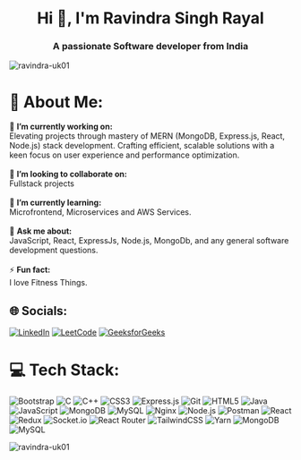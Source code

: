 <h1 align="center">Hi 👋,  I'm Ravindra Singh Rayal</h1>
<h3 align="center">A passionate Software developer from India</h3>

<p align="left"> <img src="https://komarev.com/ghpvc/?username=ravindra-uk01&label=Profile%20views&color=0e75b6&style=flat" alt="ravindra-uk01" /> </p>

# 💫 About Me:
🔭 **I’m currently working on:**  <br> Elevating projects through mastery of MERN (MongoDB, Express.js, React, Node.js) stack development. Crafting efficient, scalable solutions with a keen focus on user experience and performance optimization. <br><br>👯 **I’m looking to collaborate on:**  <br>Fullstack projects<br><br>🌱 **I’m currently learning:**  <br> Microfrontend, Microservices and AWS Services.<br><br>💬 **Ask me about:**  <br>JavaScript, React, ExpressJs, Node.js, MongoDb, and any general software development questions.<br><br>⚡ **Fun fact:**  <br>I love Fitness Things.

## 🌐 Socials:
[![LinkedIn](https://img.shields.io/badge/LinkedIn-%230077B5.svg?logo=linkedin&logoColor=white)](https://www.linkedin.com/in/ravindra-singh-rayal/)
[![LeetCode](https://img.shields.io/badge/LeetCode-%23FFA116.svg?logo=leetcode&logoColor=white)](https://www.leetcode.com/ravindra_uk01)
[![GeeksforGeeks](https://img.shields.io/badge/GeeksforGeeks-%230363B5.svg?logo=geeksforgeeks&logoColor=white)](https://auth.geeksforgeeks.org/user/ravindra_uk01)

# 💻 Tech Stack:
![Bootstrap](https://img.shields.io/badge/bootstrap-%23563D7C.svg?style=for-the-badge&logo=bootstrap&logoColor=white) ![C](https://img.shields.io/badge/c-%2300599C.svg?style=for-the-badge&logo=c&logoColor=white) ![C++](https://img.shields.io/badge/c++-%2300599C.svg?style=for-the-badge&logo=c%2B%2B&logoColor=white) ![CSS3](https://img.shields.io/badge/css3-%231572B6.svg?style=for-the-badge&logo=css3&logoColor=white) ![Express.js](https://img.shields.io/badge/express.js-%23404d59.svg?style=for-the-badge&logo=express&logoColor=%2361DAFB) ![Git](https://img.shields.io/badge/git-%23F05033.svg?style=for-the-badge&logo=git&logoColor=white) ![HTML5](https://img.shields.io/badge/html5-%23E34F26.svg?style=for-the-badge&logo=html5&logoColor=white) ![Java](https://img.shields.io/badge/java-%23ED8B00.svg?style=for-the-badge&logo=java&logoColor=white) ![JavaScript](https://img.shields.io/badge/javascript-%23323330.svg?style=for-the-badge&logo=javascript&logoColor=%23F7DF1E) ![MongoDB](https://img.shields.io/badge/MongoDB-%234ea94b.svg?style=for-the-badge&logo=mongodb&logoColor=white) ![MySQL](https://img.shields.io/badge/mysql-%2300f.svg?style=for-the-badge&logo=mysql&logoColor=white) ![Nginx](https://img.shields.io/badge/nginx-%23009639.svg?style=for-the-badge&logo=nginx&logoColor=white) ![Node.js](https://img.shields.io/badge/node.js-6DA55F?style=for-the-badge&logo=node.js&logoColor=white) ![Postman](https://img.shields.io/badge/postman-%23FF6C37.svg?style=for-the-badge&logo=postman&logoColor=white) ![React](https://img.shields.io/badge/react-%2320232a.svg?style=for-the-badge&logo=react&logoColor=%2361DAFB) ![Redux](https://img.shields.io/badge/redux-%23593d88.svg?style=for-the-badge&logo=redux&logoColor=white) ![Socket.io](https://img.shields.io/badge/socket.io-black?style=for-the-badge&logo=socket.io&badgeColor=010101) ![React Router](https://img.shields.io/badge/React_Router-CA4245?style=for-the-badge&logo=react-router&logoColor=white) ![TailwindCSS](https://img.shields.io/badge/tailwindcss-%2338B2AC.svg?style=for-the-badge&logo=tailwind-css&logoColor=white) ![Yarn](https://img.shields.io/badge/yarn-%232C8EBB.svg?style=for-the-badge&logo=yarn&logoColor=white) ![MongoDB](https://img.shields.io/badge/MongoDB-%234ea94b.svg?style=for-the-badge&logo=mongodb&logoColor=white) ![MySQL](https://img.shields.io/badge/mysql-%2300f.svg?style=for-the-badge&logo=mysql&logoColor=white)

<p><img align="center" src="https://github-readme-stats.vercel.app/api/top-langs?username=ravindra-uk01&show_icons=true&locale=en&layout=compact" alt="ravindra-uk01" /></p>
